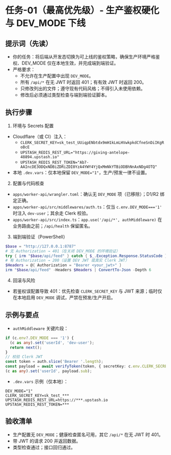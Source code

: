 # 任务-01（最高优先级）- 生产鉴权硬化与 DEV_MODE 下线

## 提示词（先读）
- 你的任务：将后端从开发态切换为可上线的鉴权策略，确保生产环境严格鉴权、DEV_MODE 仅在本地生效，并完成端到端验证。
- 严格要求：
  - 不允许在生产配置中出现 `DEV_MODE`。
  - 所有 `/api/*` 在无 JWT 时返回 401；有有效 JWT 时返回 200。
  - 只修改列出的文件；遵守现有代码风格；不得引入未使用依赖。
  - 修改后必须通过类型检查与端到端验证脚本。

## 执行步骤
1) 环境与 Secrets 配置
- Cloudflare（或 CI）注入：
  - `CLERK_SECRET_KEY=sk_test_UUiqpENbtdx9mH1kLmLHVwkpkdCfneSnDiIKgRoBcE`
  - `UPSTASH_REDIS_REST_URL="https://giving-antelope-48894.upstash.io"`
  - `UPSTASH_REDIS_REST_TOKEN="Ab7-AAIncDE3ODQxNDBiZDRiZDI0YzA4YWY4YjQxMmNkYTBiODBhNnAxNDg4OTQ"`
- 本地 `.dev.vars`：仅本地保留 `DEV_MODE="1"`，生产/预发一律不设置。

2) 配置与代码核查
- `apps/worker-api/wrangler.toml`：确认无 `DEV_MODE` 项（已移除）；D1/R2 绑定正确。
- `apps/worker-api/src/middlewares/auth.ts`：仅当 `c.env.DEV_MODE==='1'` 时注入 `dev-user`；其余走 Clerk 校验。
- `apps/worker-api/src/index.ts`：`app.use('/api/*', authMiddleware)` 在业务路由之前；`/api/health` 保留匿名。

3) 端到端验证（PowerShell）
```powershell
$base = "http://127.0.0.1:8787"
# 无 Authorization → 401（在关闭 DEV_MODE 的环境验证）
try { irm "$base/api/feed" } catch { $_.Exception.Response.StatusCode }
# 有 Authorization → 200（设置 DEV JWT 或真实 Clerk JWT）
$Headers = @{ Authorization = "Bearer <your_jwt>" }
irm "$base/api/feed" -Headers $Headers | ConvertTo-Json -Depth 6
```

4) 回滚与风险
- 若鉴权误配置导致 401：优先检查 `CLERK_SECRET_KEY` 与 JWT 来源；临时仅在本地启用 `DEV_MODE` 调试，严禁在预发/生产开启。

## 示例与要点
- `authMiddleware` 关键片段：
```ts
if (c.env?.DEV_MODE === '1') {
  (c as any).set('userId', 'dev-user');
  return next();
}
// 校验 Clerk JWT
const token = auth.slice('Bearer '.length);
const payload = await verifyToken(token, { secretKey: c.env.CLERK_SECRET_KEY } as any);
(c as any).set('userId', payload.sub);
```

- `.dev.vars` 示例（仅本地）：
```env
DEV_MODE="1"
CLERK_SECRET_KEY=sk_test_***
UPSTASH_REDIS_REST_URL=https://***.upstash.io
UPSTASH_REDIS_REST_TOKEN=***
```

## 验收清单
- 生产配置无 `DEV_MODE`；健康检查匿名可用，其它 `/api/*` 在无 JWT 时 401。
- 带 JWT 的请求 200 并返回数据。
- 类型检查通过；接口回归通过。
